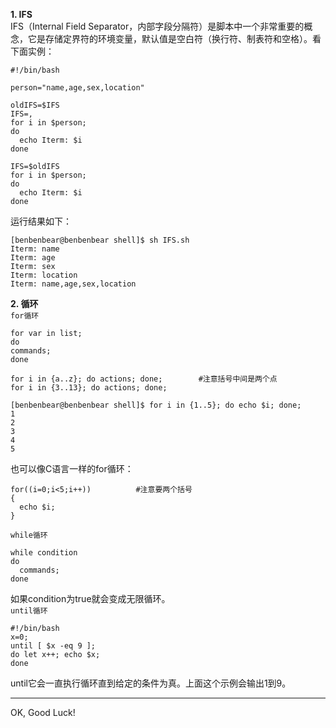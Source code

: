 **1. IFS**  
IFS（Internal Field Separator，内部字段分隔符）是脚本中一个非常重要的概念，它是存储定界符的环境变量，默认值是空白符（换行符、制表符和空格）。看下面实例：  
``` shell 
#!/bin/bash

person="name,age,sex,location"

oldIFS=$IFS
IFS=,
for i in $person;
do
  echo Iterm: $i
done

IFS=$oldIFS
for i in $person;
do
  echo Iterm: $i
done
```
运行结果如下：
``` shell
[benbenbear@benbenbear shell]$ sh IFS.sh 
Iterm: name
Iterm: age
Iterm: sex
Iterm: location
Iterm: name,age,sex,location
```
**2. 循环**  
`for循环`
``` shell
for var in list;
do
commands;
done
```
``` shell
for i in {a..z}; do actions; done;        #注意括号中间是两个点
for i in {3..13}; do actions; done;
```
``` shell
[benbenbear@benbenbear shell]$ for i in {1..5}; do echo $i; done;  
1
2
3
4
5
```
也可以像C语言一样的for循环：
``` shell
for((i=0;i<5;i++))          #注意要两个括号
{
  echo $i;
}
```
`while循环`
``` shell
while condition
do
  commands;
done
```
如果condition为true就会变成无限循环。  
`until循环`
``` shell
#!/bin/bash
x=0;
until [ $x -eq 9 ];
do let x++; echo $x;
done
```
until它会一直执行循环直到给定的条件为真。上面这个示例会输出1到9。

_ _ _
OK, Good Luck!
